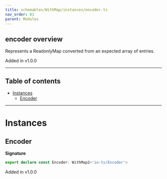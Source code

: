 ```yaml
---
title: schemables/WithMap/instances/encoder.ts
nav_order: 81
parent: Modules
---
```


## encoder overview

Represents a ReadonlyMap converted from an expected array of entries.

Added in v1.0.0

---

<h2 class="text-delta">Table of contents</h2>

- [Instances](#instances)
  - [Encoder](#encoder)

---

# Instances

## Encoder

**Signature**

```ts
export declare const Encoder: WithMap2<'io-ts/Encoder'>
```

Added in v1.0.0
